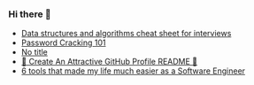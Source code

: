 ### Hi there 👋


<!-- BLOG-POST-LIST:START -->
- [Data structures and algorithms cheat sheet for interviews](https://app.daily.dev/posts/BGTWOaguA?utm_source=rss&utm_medium=bookmarks&utm_campaign=jZu2oVM8P7ANqyhPj594t)
- [Password Cracking 101](https://app.daily.dev/posts/b76flEiLL?utm_source=rss&utm_medium=bookmarks&utm_campaign=jZu2oVM8P7ANqyhPj594t)
- [No title](https://app.daily.dev/posts/lYg4Averp?utm_source=rss&utm_medium=bookmarks&utm_campaign=jZu2oVM8P7ANqyhPj594t)
- [🚀 Create An Attractive GitHub Profile README 📝](https://app.daily.dev/posts/oYdHB6kda?utm_source=rss&utm_medium=bookmarks&utm_campaign=jZu2oVM8P7ANqyhPj594t)
- [6 tools that made my life much easier as a Software Engineer](https://app.daily.dev/posts/MoomGwXo6?utm_source=rss&utm_medium=bookmarks&utm_campaign=jZu2oVM8P7ANqyhPj594t)
<!-- BLOG-POST-LIST:END -->

